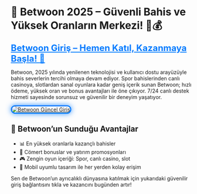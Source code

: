 <!-- Betwoon SEO Uyumlu İçerik -->
<h1>🎯 Betwoon 2025 – Güvenli Bahis ve Yüksek Oranların Merkezi! 💼💰</h1>

<a href="https://cutt.ly/Bwoon2025-giris" title="Betwoon Güncel Giriş" style="color: #007bff; font-size: 24px; font-weight: bold;">Betwoon Giriş – Hemen Katıl, Kazanmaya Başla! 🚀</a>

<p>Betwoon, 2025 yılında yenilenen teknolojisi ve kullanıcı dostu arayüzüyle bahis severlerin tercihi olmaya devam ediyor. Spor bahislerinden canlı casinoya, slotlardan sanal oyunlara kadar geniş içerik sunan Betwoon; hızlı ödeme, yüksek oran ve bonus avantajları ile öne çıkıyor. 7/24 canlı destek hizmeti sayesinde sorunsuz ve güvenilir bir deneyim yaşatıyor.</p>

<a href="https://cutt.ly/Bwoon2025-giris" title="Betwoon Güncel Giriş">
  <img src="https://i.ibb.co/BtMhhf6/g-venligiris.jpg" alt="Betwoon Güncel Giriş" style="max-width: 100%; border: 3px solid #007bff; border-radius: 15px; box-shadow: 0 0 15px rgba(0, 123, 255, 0.8);">
</a>

<h2>🚀 Betwoon’un Sunduğu Avantajlar</h2>
<ul>
  <li>📊 En yüksek oranlarla kazançlı bahisler</li>
  <li>🎁 Cömert bonuslar ve yatırım promosyonları</li>
  <li>🎮 Zengin oyun içeriği: Spor, canlı casino, slot</li>
  <li>📱 Mobil uyumlu tasarım ile her yerden kolay erişim</li>
</ul>

<p>Sen de Betwoon’un ayrıcalıklı dünyasına katılmak için yukarıdaki güvenilir giriş bağlantısını tıkla ve kazancını bugünden artır!</p>

<meta name="description" content="Betwoon 2025 güncel giriş adresiyle spor bahisleri, canlı casino ve bonus fırsatlarıyla dolu güvenilir bir platform seni bekliyor. Hemen katıl!">
